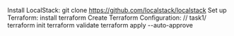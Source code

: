 
Install LocalStack: git clone https://github.com/localstack/localstack
Set up Terraform: install terraform
Create Terraform Configuration: //  task1/  
terraform init 
terraform validate
terraform apply --auto-approve
